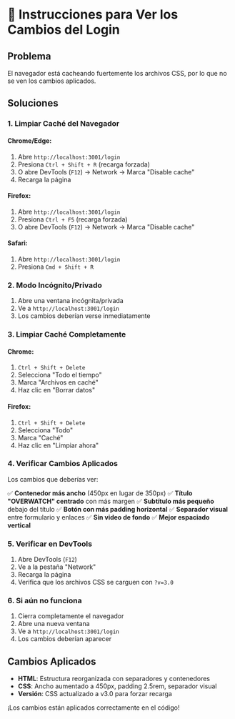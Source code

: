 # 🔄 Instrucciones para Ver los Cambios del Login

## Problema
El navegador está cacheando fuertemente los archivos CSS, por lo que no se ven los cambios aplicados.

## Soluciones

### 1. **Limpiar Caché del Navegador**

#### Chrome/Edge:
1. Abre `http://localhost:3001/login`
2. Presiona `Ctrl + Shift + R` (recarga forzada)
3. O abre DevTools (`F12`) → Network → Marca "Disable cache"
4. Recarga la página

#### Firefox:
1. Abre `http://localhost:3001/login`
2. Presiona `Ctrl + F5` (recarga forzada)
3. O abre DevTools (`F12`) → Network → Marca "Disable cache"

#### Safari:
1. Abre `http://localhost:3001/login`
2. Presiona `Cmd + Shift + R`

### 2. **Modo Incógnito/Privado**
1. Abre una ventana incógnita/privada
2. Ve a `http://localhost:3001/login`
3. Los cambios deberían verse inmediatamente

### 3. **Limpiar Caché Completamente**

#### Chrome:
1. `Ctrl + Shift + Delete`
2. Selecciona "Todo el tiempo"
3. Marca "Archivos en caché"
4. Haz clic en "Borrar datos"

#### Firefox:
1. `Ctrl + Shift + Delete`
2. Selecciona "Todo"
3. Marca "Caché"
4. Haz clic en "Limpiar ahora"

### 4. **Verificar Cambios Aplicados**

Los cambios que deberías ver:

✅ **Contenedor más ancho** (450px en lugar de 350px)
✅ **Título "OVERWATCH" centrado** con más margen
✅ **Subtítulo más pequeño** debajo del título
✅ **Botón con más padding horizontal**
✅ **Separador visual** entre formulario y enlaces
✅ **Sin video de fondo**
✅ **Mejor espaciado vertical**

### 5. **Verificar en DevTools**

1. Abre DevTools (`F12`)
2. Ve a la pestaña "Network"
3. Recarga la página
4. Verifica que los archivos CSS se carguen con `?v=3.0`

### 6. **Si aún no funciona**

1. Cierra completamente el navegador
2. Abre una nueva ventana
3. Ve a `http://localhost:3001/login`
4. Los cambios deberían aparecer

## Cambios Aplicados

- **HTML**: Estructura reorganizada con separadores y contenedores
- **CSS**: Ancho aumentado a 450px, padding 2.5rem, separador visual
- **Versión**: CSS actualizado a v3.0 para forzar recarga

¡Los cambios están aplicados correctamente en el código! 